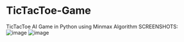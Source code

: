 # TicTacToe-Game
TicTacToe AI Game in Python using Minmax Algorithm
SCREENSHOTS:
![image](https://github.com/user-attachments/assets/cf5660ef-4278-4b6d-a581-1562bd1c00b8)
![image](https://github.com/user-attachments/assets/5044c5f1-9444-4d5b-8fda-e7f187e6834f)
